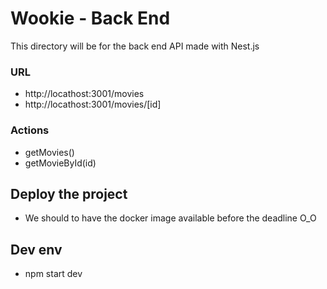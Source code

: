 # Wookie - Back End

This directory will be for the back end API made with Nest.js

###  URL

- http://locathost:3001/movies
- http://locathost:3001/movies/[id]

### Actions 

-   getMovies() 
-   getMovieById(id)

## Deploy the project 

* We should to have the docker image available before the deadline O_O

## Dev env

-   npm  start dev